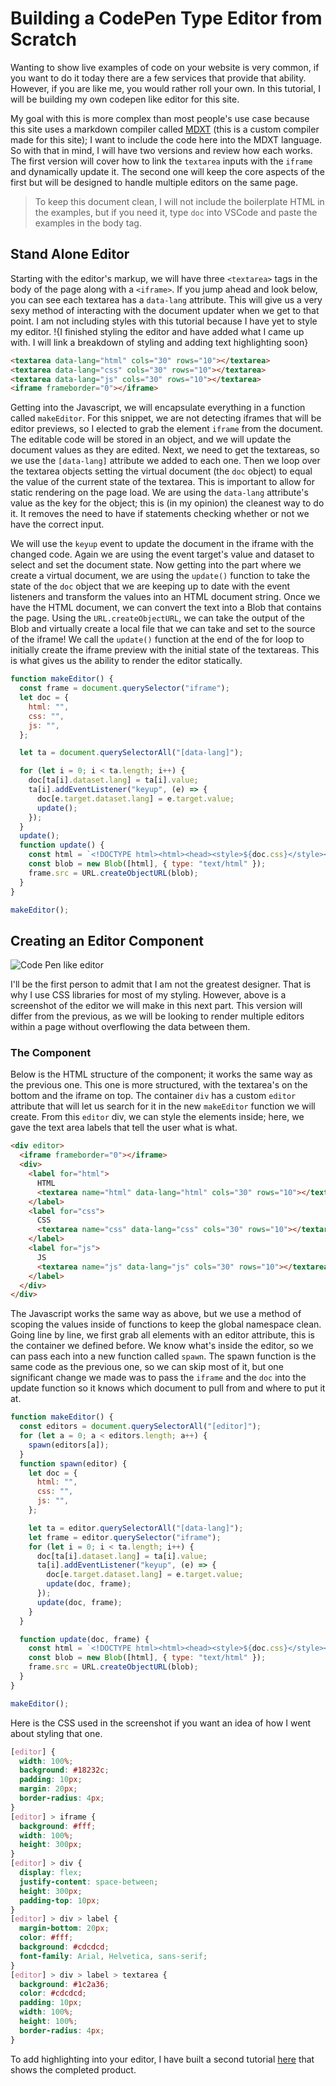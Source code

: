 # Building a CodePen Type Editor from Scratch

Wanting to show live examples of code on your website is very common, if you want to do it today there are a few services that provide that ability. However, if you are like me, you would rather roll your own. In this tutorial, I will be building my own codepen like editor for this site.

My goal with this is more complex than most people's use case because this site uses a markdown compiler called [MDXT](https://www.npmjs.com/package/mdxt "MDXT") (this is a custom compiler made for this site); I want to include the code here into the MDXT language. So with that in mind, I will have two versions and review how each works. The first version will cover how to link the `textarea` inputs with the `iframe` and dynamically update it. The second one will keep the core aspects of the first but will be designed to handle multiple editors on the same page.

> To keep this document clean, I will not include the boilerplate HTML in the examples, but if you need it, type `doc` into VSCode and paste the examples in the body tag.

## Stand Alone Editor

Starting with the editor's markup, we will have three `<textarea>` tags in the body of the page along with a `<iframe>`. If you jump ahead and look below, you can see each textarea has a `data-lang` attribute. This will give us a very sexy method of interacting with the document updater when we get to that point. I am not including styles with this tutorial because I have yet to style my editor. !{I finished styling the editor and have added what I came up with. I will link a breakdown of styling and adding text highlighting soon}

```html
<textarea data-lang="html" cols="30" rows="10"></textarea>
<textarea data-lang="css" cols="30" rows="10"></textarea>
<textarea data-lang="js" cols="30" rows="10"></textarea>
<iframe frameborder="0"></iframe>
```

Getting into the Javascript, we will encapsulate everything in a function called `makeEditor`. For this snippet, we are not detecting iframes that will be editor previews, so I elected to grab the element `iframe` from the document. The editable code will be stored in an object, and we will update the document values as they are edited. Next, we need to get the textareas, so we use the `[data-lang]` attribute we added to each one. Then we loop over the textarea objects setting the virtual document (the `doc` object) to equal the value of the current state of the textarea. This is important to allow for static rendering on the page load. We are using the `data-lang` attribute's value as the key for the object; this is (in my opinion) the cleanest way to do it. It removes the need to have if statements checking whether or not we have the correct input.

We will use the `keyup` event to update the document in the iframe with the changed code. Again we are using the event target's value and dataset to select and set the document state. Now getting into the part where we create a virtual document, we are using the `update()` function to take the state of the `doc` object that we are keeping up to date with the event listeners and transform the values into an HTML document string. Once we have the HTML document, we can convert the text into a Blob that contains the page. Using the `URL.createObjectURL`, we can take the output of the Blob and virtually create a local file that we can take and set to the source of the iframe! We call the `update()` function at the end of the for loop to initially create the iframe preview with the initial state of the textareas. This is what gives us the ability to render the editor statically.

```javascript
function makeEditor() {
  const frame = document.querySelector("iframe");
  let doc = {
    html: "",
    css: "",
    js: "",
  };

  let ta = document.querySelectorAll("[data-lang]");

  for (let i = 0; i < ta.length; i++) {
    doc[ta[i].dataset.lang] = ta[i].value;
    ta[i].addEventListener("keyup", (e) => {
      doc[e.target.dataset.lang] = e.target.value;
      update();
    });
  }
  update();
  function update() {
    const html = `<!DOCTYPE html><html><head><style>${doc.css}</style></head><body>${doc.html}<script>${doc.js}</script></body></html>`;
    const blob = new Blob([html], { type: "text/html" });
    frame.src = URL.createObjectURL(blob);
  }
}

makeEditor();
```

## Creating an Editor Component

![Code Pen like editor](./users_masonwright_desktop_editor_index_html_1_NpcVEKDtC9.png)

I'll be the first person to admit that I am not the greatest designer. That is why I use CSS libraries for most of my styling. However, above is a screenshot of the editor we will make in this next part. This version will differ from the previous, as we will be looking to render multiple editors within a page without overflowing the data between them.

### The Component

Below is the HTML structure of the component; it works the same way as the previous one. This one is more structured, with the textarea's on the bottom and the iframe on top. The container `div` has a custom `editor` attribute that will let us search for it in the new `makeEditor` function we will create. From this `editor` div, we can style the elements inside; here, we gave the text area labels that tell the user what is what.

```html
<div editor>
  <iframe frameborder="0"></iframe>
  <div>
    <label for="html">
      HTML
      <textarea name="html" data-lang="html" cols="30" rows="10"></textarea>
    </label>
    <label for="css">
      CSS
      <textarea name="css" data-lang="css" cols="30" rows="10"></textarea>
    </label>
    <label for="js">
      JS
      <textarea name="js" data-lang="js" cols="30" rows="10"></textarea>
    </label>
  </div>
</div>
```

The Javascript works the same way as above, but we use a method of scoping the values inside of functions to keep the global namespace clean. Going line by line, we first grab all elements with an editor attribute, this is the container we defined before. We know what's inside the editor, so we can pass each into a new function called `spawn`. The spawn function is the same code as the previous one, so we can skip most of it, but one significant change we made was to pass the `iframe` and the `doc` into the update function so it knows which document to pull from and where to put it at.

```javascript
function makeEditor() {
  const editors = document.querySelectorAll("[editor]");
  for (let a = 0; a < editors.length; a++) {
    spawn(editors[a]);
  }
  function spawn(editor) {
    let doc = {
      html: "",
      css: "",
      js: "",
    };

    let ta = editor.querySelectorAll("[data-lang]");
    let frame = editor.querySelector("iframe");
    for (let i = 0; i < ta.length; i++) {
      doc[ta[i].dataset.lang] = ta[i].value;
      ta[i].addEventListener("keyup", (e) => {
        doc[e.target.dataset.lang] = e.target.value;
        update(doc, frame);
      });
      update(doc, frame);
    }
  }

  function update(doc, frame) {
    const html = `<!DOCTYPE html><html><head><style>${doc.css}</style></head><body>${doc.html}<script>${doc.js}</script></body></html>`;
    const blob = new Blob([html], { type: "text/html" });
    frame.src = URL.createObjectURL(blob);
  }
}

makeEditor();
```

Here is the CSS used in the screenshot if you want an idea of how I went about styling that one.

```css
[editor] {
  width: 100%;
  background: #18232c;
  padding: 10px;
  margin: 20px;
  border-radius: 4px;
}
[editor] > iframe {
  background: #fff;
  width: 100%;
  height: 300px;
}
[editor] > div {
  display: flex;
  justify-content: space-between;
  height: 300px;
  padding-top: 10px;
}
[editor] > div > label {
  margin-bottom: 20px;
  color: #fff;
  background: #cdcdcd;
  font-family: Arial, Helvetica, sans-serif;
}
[editor] > div > label > textarea {
  background: #1c2a36;
  color: #cdcdcd;
  padding: 10px;
  width: 100%;
  height: 100%;
  border-radius: 4px;
}
```

To add highlighting into your editor, I have built a second tutorial [here](https://decode.sh/building-a-highlighted-text-editor-in-the-browser) that shows the completed product.
